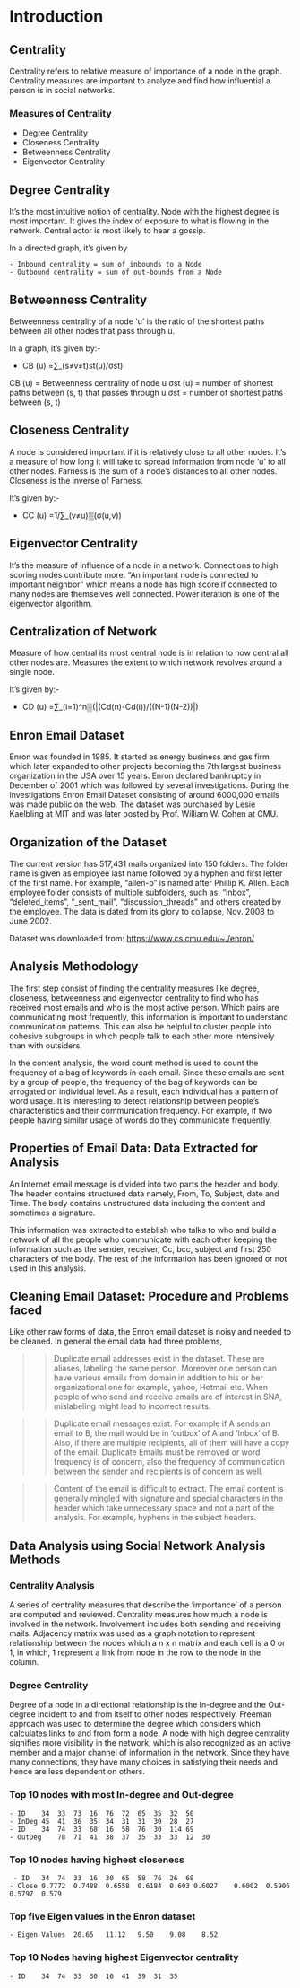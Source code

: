 # Introduction
## Centrality
Centrality refers to relative measure of importance of a node in the graph. Centrality measures are important to analyze and find how influential a person is in social networks.  
### Measures of Centrality
-	Degree Centrality
-	Closeness Centrality
-	Betweenness Centrality
-	Eigenvector Centrality

## Degree Centrality

It’s the most intuitive notion of centrality. Node with the highest degree is most important. It gives the index of exposure to what is flowing in the network. Central actor is most likely to hear a gossip.

In a directed graph, it’s given by

	- Inbound centrality = sum of inbounds to a Node
	- Outbound centrality = sum of out-bounds from a Node

## Betweenness Centrality
Betweenness centrality of a node ‘u’ is the ratio of the shortest paths between all other nodes that pass through u.

In a graph, it’s given by:-

 - CB (u) =∑_(s≠v≠t)st(u)/σst) 

CB (u) = Betweenness centrality of node u
σst (u)  = number of shortest paths between (s, t) that passes through u 
σst = number of shortest paths between (s, t)	

## Closeness Centrality
A node is considered important if it is relatively close to all other nodes. It’s a measure of how long it will take to spread information from node ‘u’ to all other nodes. 
Farness is the sum of a node’s distances to all other nodes. 
Closeness is the inverse of Farness. 

It’s given by:-
- CC (u) =1/∑_(v≠u)▒(σ(u,v)) 

## Eigenvector Centrality
It’s the measure of influence of a node in a network. Connections to high scoring nodes contribute more. “An important node is connected to important neighbor” which means a node has high score if connected to many nodes are themselves well connected.   Power iteration is one of the eigenvector algorithm.
## Centralization of Network
Measure of how central its most central node is in relation to how central all other nodes are. Measures the extent to which network revolves around a single node.

It’s given by:-
- CD (u) =∑_(i=1)^n▒(|(Cd(n)-Cd(i))/((N-1)(N-2))|) 
  
## Enron Email Dataset
Enron was founded in 1985. It started as energy business and gas firm which later expanded to other projects becoming the 7th largest business organization in the USA over 15 years. Enron declared bankruptcy in December of 2001 which was followed by several investigations. During the investigations Enron Email Dataset consisting of around 6000,000 emails was made public on the web. The dataset was purchased by Lesie Kaelbling at MIT and was later posted by Prof. William W. Cohen at CMU. 

## Organization of the Dataset
The current version has 517,431 mails organized into 150 folders. The folder name is given as employee last name followed by a hyphen and first letter of the first name. For example, “allen-p” is named after Phillip K. Allen. Each employee folder consists of multiple subfolders, such as, “inbox”, “deleted_items”, “_sent_mail”, “discussion_threads” and others created by the employee. The data is dated from its glory to collapse, Nov. 2008 to June 2002. 

Dataset was downloaded from: https://www.cs.cmu.edu/~./enron/

## Analysis Methodology 
The first step consist of finding the centrality measures like degree, closeness, betweenness and eigenvector centrality to find who has received most emails and who is the most active person. Which pairs are communicating most frequently, this information is important to understand communication patterns. This can also be helpful to cluster people into cohesive subgroups in which people talk to each other more intensively than with outsiders.

In the content analysis, the word count method is used to count the frequency of a bag of keywords in each email. Since these emails are sent by a group of people, the frequency of the bag of keywords can be arrogated on individual level. As a result, each individual has a pattern of word usage. It is interesting to detect relationship between people’s characteristics and their communication frequency. For example, if two people having similar usage of words do they communicate frequently.  

## Properties of Email Data: Data Extracted for Analysis
An Internet email message is divided into two parts the header and body. The header contains structured data namely, From, To, Subject, date and Time. The body contains unstructured data including the content and sometimes a signature.

This information was extracted to establish who talks to who and build a network of all the people who communicate with each other keeping the information such as the sender, receiver, Cc, bcc, subject and first 250 characters of the body. The rest of the information has been ignored or not used in this analysis. 

## Cleaning Email Dataset: Procedure and Problems faced
Like other raw forms of data, the Enron email dataset is noisy and needed to be cleaned. In general the email data had three problems,
>>	Duplicate email addresses exist in the dataset. These are aliases, labeling the same person. Moreover one person can have various emails from domain in addition to his or her organizational one for example, yahoo, Hotmail etc. When people of who send and receive emails are of interest in SNA, mislabeling might lead to incorrect results.

>>	Duplicate email messages exist. For example if A sends an email to B, the mail would be in ‘outbox’ of A and ‘Inbox’ of B. Also, if there are multiple recipients, all of them will have a copy of the email. Duplicate Emails must be removed or word frequency is of concern, also the frequency of communication between the sender and recipients is of concern as well.

>>	Content of the email is difficult to extract. The email content is generally mingled with signature and special characters in the header which take unnecessary space and not a part of the analysis. For example, hyphens in the subject headers.

## Data Analysis using Social Network Analysis Methods
### Centrality Analysis
A series of centrality measures that describe the ‘importance’ of a person are computed and reviewed. Centrality measures how much a node is involved in the network. Involvement includes both sending and receiving mails. Adjacency matrix was used as a graph notation to represent relationship between the nodes which a n x n matrix and each cell is a 0 or 1, in which, 1 represent a link from node in the row to the node in the column.

### Degree Centrality  

Degree of a node in a directional relationship is the In-degree and the Out-degree incident to and from itself to other nodes respectively. Freeman approach was used to determine the degree which considers which calculates links to and from form a node.
A node with high degree centrality signifies more visibility in the network, which is also recognized as an active member and a major channel of information in the network. Since they have many connections, they have many choices in satisfying their needs and hence are less dependent on others.

 ### Top 10 nodes with most In-degree and Out-degree


    - ID	34	33	73	16	76	72	65	35	32	50
	- InDeg	45	41	36	35	34	31	31	30	28	27
	- ID	34	74	33	68	16	58	76	30	114	69
	- OutDeg	78	71	41	38	37	35	33	33	12	30
 
 ### Top 10 nodes having highest closeness

     - ID	34	74	33	16	30	65	58	76	26	68
	- Close	0.7772	0.7488	0.6558	0.6184	0.603 0.6027	0.6002	0.5906	0.5797	0.579
	
### Top five Eigen values in the Enron dataset

    - Eigen Values	20.65	11.12	9.50	9.08	8.52



### Top 10 Nodes having highest Eigenvector centrality
    - ID	34	74	33	30	16	41	39	31	35




